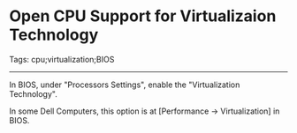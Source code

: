 # Open CPU Support for Virtualizaion Technology
Tags: cpu;virtualization;BIOS

------

In BIOS, under "Processors Settings", enable the "Virtualization Technology".

 

In some Dell Computers, this option is at [Performance -> Virtualization] in BIOS.